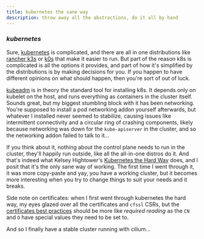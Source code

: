 ```yaml
---
title: kubernetes the sane way
description: throw away all the abstractions, do it all by hand
---
```


### _kubernetes_

Sure, [kubernetes](https://kubernetes.io/) is complicated,
and there are all in one distributions like
[rancher k3s](https://k3s.io/)
or [k0s](https://k0sproject.io/)
that make it easier to run.
But part of the reason k8s is complicated is all the options it provides,
and part of how it's simplified by the distributions is by making decisions for you.
If you happen to have different opinions on what should happen,
then you're sort of out of luck.

[kubeadm](https://kubernetes.io/docs/setup/production-environment/tools/kubeadm/)
is in theory the standard tool for installing k8s.
It depends only on kubelet on the host,
and runs everything as containers in the cluster itself.
Sounds great, but my biggest stumbling block with it has been networking.
You're supposed to install a pod networking addon yourself afterwards,
but whatever I installed never seemed to stabilize,
causing issues like intermittent connectivity and a circular ring of crashing components,
likely because networking was down for the `kube-apiserver` in the cluster,
and so the networking addon failed to talk to it...

If you think about it,
nothing about the control plane needs to run in the cluster,
they'll happily run outside, like all the all-in-one distros do it.
And that's indeed what Kelsey Hightower's
[Kubernetes the Hard Way](https://github.com/kelseyhightower/kubernetes-the-hard-way)
does, and I posit that it's the only sane way of working.
The first time I went through it,
it was more copy-paste and yay, you have a working cluster,
but it becomes more interesting when you try to change things to suit your needs and it breaks.

Side note on certificates:
when I first went through kubernetes the hard way,
my eyes glazed over all the certificates and `cfssl` CSRs,
but the [certificates best practices](https://kubernetes.io/docs/setup/best-practices/certificates/)
should be more like _required reading_ as the `CN` and `O` have special values they need to be set to.

And so I finally have a stable cluster running with cilium...
